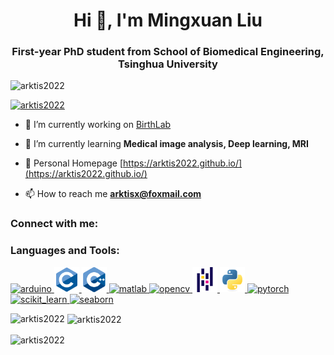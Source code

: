 <h1 align="center">Hi 👋, I'm Mingxuan Liu</h1>
<h3 align="center">First-year PhD student from School of Biomedical Engineering, Tsinghua University</h3>

<p align="left"> <img src="https://komarev.com/ghpvc/?username=arktis2022&label=Profile%20views&color=0e75b6&style=flat" alt="arktis2022" /> </p>

<p align="left"> <a href="https://github.com/ryo-ma/github-profile-trophy"><img src="https://github-profile-trophy.vercel.app/?username=arktis2022" alt="arktis2022" /></a> </p>

- 🔭 I’m currently working on [BirthLab](https://birthlab.github.io/en/index.html)

- 🌱 I’m currently learning **Medical image analysis, Deep learning, MRI**

- 👯 Personal Homepage [https://arktis2022.github.io/](https://arktis2022.github.io/)

- 📫 How to reach me **arktisx@foxmail.com**

<h3 align="left">Connect with me:</h3>
<p align="left">
</p>

<h3 align="left">Languages and Tools:</h3>
<p align="left"> <a href="https://www.arduino.cc/" target="_blank" rel="noreferrer"> <img src="https://cdn.worldvectorlogo.com/logos/arduino-1.svg" alt="arduino" width="40" height="40"/> </a> <a href="https://www.cprogramming.com/" target="_blank" rel="noreferrer"> <img src="https://raw.githubusercontent.com/devicons/devicon/master/icons/c/c-original.svg" alt="c" width="40" height="40"/> </a> <a href="https://www.w3schools.com/cpp/" target="_blank" rel="noreferrer"> <img src="https://raw.githubusercontent.com/devicons/devicon/master/icons/cplusplus/cplusplus-original.svg" alt="cplusplus" width="40" height="40"/> </a> <a href="https://www.mathworks.com/" target="_blank" rel="noreferrer"> <img src="https://upload.wikimedia.org/wikipedia/commons/2/21/Matlab_Logo.png" alt="matlab" width="40" height="40"/> </a> <a href="https://opencv.org/" target="_blank" rel="noreferrer"> <img src="https://www.vectorlogo.zone/logos/opencv/opencv-icon.svg" alt="opencv" width="40" height="40"/> </a> <a href="https://pandas.pydata.org/" target="_blank" rel="noreferrer"> <img src="https://raw.githubusercontent.com/devicons/devicon/2ae2a900d2f041da66e950e4d48052658d850630/icons/pandas/pandas-original.svg" alt="pandas" width="40" height="40"/> </a> <a href="https://www.python.org" target="_blank" rel="noreferrer"> <img src="https://raw.githubusercontent.com/devicons/devicon/master/icons/python/python-original.svg" alt="python" width="40" height="40"/> </a> <a href="https://pytorch.org/" target="_blank" rel="noreferrer"> <img src="https://www.vectorlogo.zone/logos/pytorch/pytorch-icon.svg" alt="pytorch" width="40" height="40"/> </a> <a href="https://scikit-learn.org/" target="_blank" rel="noreferrer"> <img src="https://upload.wikimedia.org/wikipedia/commons/0/05/Scikit_learn_logo_small.svg" alt="scikit_learn" width="40" height="40"/> </a> <a href="https://seaborn.pydata.org/" target="_blank" rel="noreferrer"> <img src="https://seaborn.pydata.org/_images/logo-mark-lightbg.svg" alt="seaborn" width="40" height="40"/> </a> </p>

<p><img align="left" src="https://github-readme-stats.vercel.app/api/top-langs?username=arktis2022&show_icons=true&locale=en&layout=compact" alt="arktis2022" /></p>

<p>&nbsp;<img align="center" src="https://github-readme-stats.vercel.app/api?username=arktis2022&show_icons=true&locale=en" alt="arktis2022" /></p>

<p><img align="center" src="https://github-readme-streak-stats.herokuapp.com/?user=arktis2022&" alt="arktis2022" /></p>
